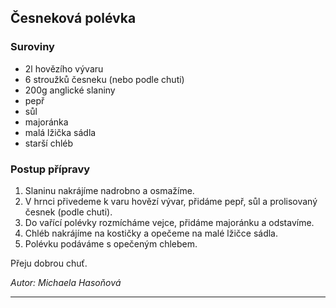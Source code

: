 ## Česneková polévka

### Suroviny
* 2l hovězího vývaru
* 6 stroužků česneku (nebo podle chuti)
* 200g anglické slaniny
* pepř
* sůl
* majoránka
* malá lžička sádla
* starší chléb

### Postup přípravy
1. Slaninu nakrájíme nadrobno a osmažíme.
2. V hrnci přivedeme k varu hovězí vývar, přidáme pepř, sůl a prolisovaný česnek (podle chuti).
3. Do vařící polévky rozmícháme vejce, přidáme majoránku a odstavíme.
4. Chléb nakrájíme na kostičky a opečeme na malé lžičce sádla.
5. Polévku podáváme s opečeným chlebem.

Přeju dobrou chuť.

_Autor: Michaela Hasoňová_

---
